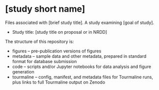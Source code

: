 # [study short name]

Files associated with [brief study title]. A study examining [goal of study].

* Study title: [study title on proposal or in NRDD]

The structure of this repository is:

* figures – pre-publication versions of figures
* metadata – sample data and other metadata, prepared in standard format for database submission
* code – scripts and/or Jupyter notebooks for data analysis and figure generation
* tourmaline – config, manifest, and metadata files for Tourmaline runs, plus links to full Tourmaline output on Zenodo
